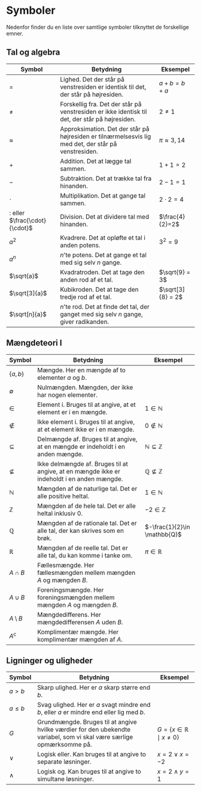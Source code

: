 # Symboler
Nedenfor finder du en liste over samtlige symboler tilknyttet de forskellige emner.

## Tal og algebra

| Symbol                | Betydning             | Eksempel          |
| --------------------- | --------------------- | ----------------- |
| $=$                   | Lighed. Det der står på venstresiden er identisk til det, der står på højresiden. | $a+b=b+a$ |
| $\neq$                | Forskellig fra. Det der står på venstresiden er ikke identisk til det, der står på højresiden. | $2\neq 1$ |
| $\approx$             | Approksimation. Det der står på højresiden er tilnærmelsesvis lig med det, der står på venstresiden. | $\pi \approx 3{,}14$ |
| $+$                   | Addition. Det at lægge tal sammen. | $1+1 = 2$ |
| $-$                   | Subtraktion. Det at trække tal fra hinanden. | $2-1 = 1$ |
| $\cdot$               | Multiplikation. Det at gange tal sammen. | $2\cdot 2 = 4$        |
| $:$ eller $\frac{\cdot}{\cdot}$ | Division. Det at dividere tal med hinanden. | $\frac{4}{2}=2$ |
| $a^2$            | Kvadrere. Det at opløfte et tal i anden potens. | $3^2 = 9$ |
| $a^n$            | $n$'te potens. Det at gange et tal med sig selv $n$ gange. | |
| $\sqrt{a}$       | Kvadratroden. Det at tage den anden rod af et tal. | $\sqrt{9} = 3$ |
| $\sqrt[3]{a}$       | Kubikroden. Det at tage den tredje rod af et tal. | $\sqrt[3]{8} = 2$ |
| $\sqrt[n]{a}$       | $n$'te rod. Det at finde det tal, der ganget med sig selv $n$ gange, giver radikanden. | |

## Mængdeteori I

| Symbol                | Betydning             | Eksempel          |
| --------------------- | --------------------- | ----------------- |
| $\{a,b\}$             | Mængde. Her en mængde af to elementer $a$ og $b$. | |
| $\emptyset$           | Nulmængden. Mængden, der ikke har nogen elementer. | |
| $\in$                 | Element i. Bruges til at angive, at et element er i en mængde. | $1 \in \mathbb{N}$ |
| $\notin$              | Ikke element i. Bruges til at angive, at et element ikke er i en mængde. | $0 \notin \mathbb{N}$ |
| $\subseteq$           | Delmængde af. Bruges til at angive, at en mængde er indeholdt i en anden mængde. | $\mathbb{N}\subseteq\mathbb{Z}$ |
| $\nsubseteq$        | Ikke delmængde af. Bruges til at angive, at en mængde ikke er indeholdt i en anden mængde. | $\mathbb{Q}\nsubseteq\mathbb{Z}$ |
| $\mathbb{N}$        | Mængden af de naturlige tal. Det er alle positive heltal. | $1\in \mathbb{N}$ |
| $\mathbb{Z}$        | Mængden af de hele tal. Det er alle heltal inklusiv 0. | $-2\in \mathbb{Z}$ |
| $\mathbb{Q}$        | Mængden af de rationale tal. Det er alle tal, der kan skrives som en brøk. | $-\frac{1}{2}\in \mathbb{Q}$ |
| $\mathbb{R}$        | Mængden af de reelle tal. Det er alle tal, du kan komme i tanke om. | $\pi \in \mathbb{R}$ |
| $A\cap B$             | Fællesmængde. Her fællesmængden mellem mængden $A$ og mængden $B$. | |
| $A\cup B$             | Foreningsmængde. Her foreningsmængden mellem mængden $A$ og mængden $B$. | |
| $A\setminus B$             | Mængdedifferens. Her mængdedifferensen $A$ uden $B$. | |
| $A^\mathsf{c}$             | Komplimentær mængde. Her komplimentær mængden af $A$. | |

## Ligninger og uligheder

| Symbol                | Betydning             | Eksempel          |
| --------------------- | --------------------- | ----------------- |
| $a>b$                 | Skarp ulighed. Her er $a$ skarp større end $b$. | |
| $a\leq b$             | Svag ulighed. Her er $a$ svagt mindre end $b$, eller $a$ er mindre end eller lig med $b$. | |
| $G$                   | Grundmængde. Bruges til at angive hvilke værdier for den ubekendte variabel, som vi skal være særlige opmærksomme på. | $G = \{x\in \mathbb{R} \mid x\neq 0\}$ |
| $\vee$                | Logisk eller. Kan bruges til at angive to separate løsninger. | $x = 2 \vee x = -2$ |
| $\wedge$              | Logisk og. Kan bruges til at angive to simultane løsninger. | $x = 2 \wedge y = 1$ |

